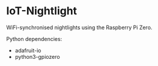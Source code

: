 # IoT-Nightlight

WiFi-synchronised nightlights using the Raspberry Pi Zero.

Python dependencies:
- adafruit-io
- python3-gpiozero
